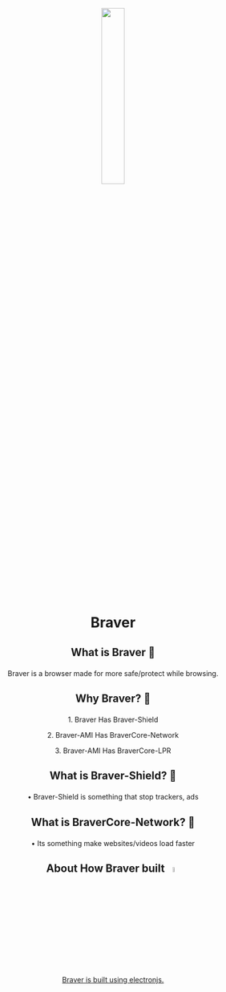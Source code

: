 <p align="center">
<a href="#"><img width="30%" height="auto" src="https://user-images.githubusercontent.com/73078933/207093251-2657297e-c6a8-4bc0-8a84-2a4c48da3d5b.png" height="175px"/></a></p>

# <p align="center">Braver</p>
## <p align="center"> What is Braver 🤔</p> 
<p align="center">Braver is a browser made for more safe/protect while browsing.</p>

## <p align="center"> Why Braver? 🤔</p>
<p align="center">1. Braver Has Braver-Shield</p>
<p align="center">2. Braver-AMI Has BraverCore-Network</p>
<p align="center">3. Braver-AMI Has BraverCore-LPR</p>

## <p align="center"> What is Braver-Shield? 🤔</p>
<p align="center">• Braver-Shield is something that stop trackers, ads</p>

## <p align="center">What is BraverCore-Network? 🤔</p>
<p align="center">• Its something make websites/videos load faster</p>

## <p align="center">About How Braver built <a href="#"><img width="5%" height="auto" src="https://user-images.githubusercontent.com/73078933/207093251-2657297e-c6a8-4bc0-8a84-2a4c48da3d5b.png" height="5%"/></p>
<p align="center">Braver is built using electronjs.</p>
